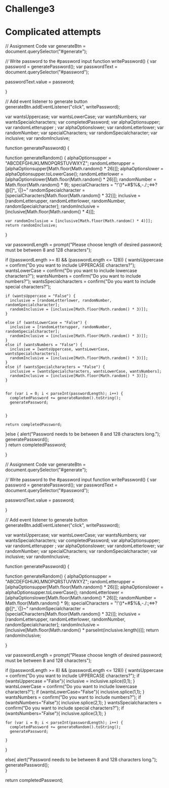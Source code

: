 # Challenge3

# Complicated attempts

// Assignment Code
var generateBtn = document.querySelector("#generate");

// Write password to the #password input
function writePassword() {
  var password = generatePassword();
  var passwordText = document.querySelector("#password");

  passwordText.value = password;

}

// Add event listener to generate button
generateBtn.addEventListener("click", writePassword);

  var wantsUppercase;
  var wantsLowerCase;
  var wantsNumbers;
  var wantsSpecialcharacters;
  var completedPassword;
  var alphaOptionsupper;
  var randomLetterupper ;
  var alphaOptionslower;
  var randomLetterlower;
  var randomNumber;
  var specialCharacters;
  var randomSpecialcharacter;
  var inclusive;
  var randomInclusive;


function generatePassword() {


  
  function generateRandom() {
    alphaOptionsupper = "ABCDEFGHIJKLMNOPQRSTUVWXYZ";
    randomLetterupper = [alphaOptionsupper[Math.floor(Math.random() * 26)]];
    alphaOptionslower = alphaOptionsupper.toLowerCase();
    randomLetterlower = [alphaOptionslower[Math.floor(Math.random() * 26)]];
    randomNumber = Math.floor(Math.random() * 9);
    specialCharacters = "!'()*+#$%&,-./:;<=>?@[\]^_`{|}~"
    randomSpecialcharacter = [specialCharacters[Math.floor(Math.random() * 32)]];
    inclusive = [randomLetterupper, randomLetterlower, randomNumber, randomSpecialcharacter];
    randomInclusive = [inclusive[Math.floor(Math.random() * 4)]];

  
    var randomInclusive = [inclusive[Math.floor(Math.random() * 4)]];
    return randomInclusive;

  }
  

  
  var passwordLength = prompt("Please choose length of desired password; must be between 8 and 128 characters");
  
  if ((passwordLength >= 8) && (passwordLength <= 128)) {
    wantsUppercase = confirm("Do you want to include UPPERCASE characters?");
    wantsLowerCase = confirm("Do you want to include lowercase characters?");
    wantsNumbers = confirm("Do you want to include numbers?");
    wantsSpecialcharacters = confirm("Do you want to include special characters?");
  
 
  
    if (wantsUppercase = "False") {
      inclusive = [randomLetterlower, randomNumber, randomSpecialcharacter];
      randomInclusive = [inclusive[Math.floor(Math.random() * 3)]];
    }

    else if (wantsLowerCase = "False") {
      inclusive = [randomLetterupper, randomNumber, randomSpecialcharacter];
      randomInclusive = [inclusive[Math.floor(Math.random() * 3)]];
    }
    else if (wantsNumbers = "False") {
      inclusive = [wantsUppercase, wantsLowerCase, wantsSpecialcharacters];
      randomInclusive = [inclusive[Math.floor(Math.random() * 3)]];
    }
    else if (wantsSpecialcharacters = "False") {
      inclusive = [wantsSpecialcharacters, wantsLowerCase, wantsNumbers];
      randomInclusive = [inclusive[Math.floor(Math.random() * 3)]];
    }  

 
    for (var i = 0; i < parseInt(passwordLength); i++) {
      completedPassword += generateRandom().toString();
      generatePassword;
 
      
    }
  
    return completedPassword;
  
  }else {
    alert("Password needs to be between 8 and 128 characters long.");
    generatePassword();  
  }
  return completedPassword;

}  


// Assignment Code
var generateBtn = document.querySelector("#generate");

// Write password to the #password input
function writePassword() {
  var password = generatePassword();
  var passwordText = document.querySelector("#password");

  passwordText.value = password;

}






// Add event listener to generate button
generateBtn.addEventListener("click", writePassword);

  var wantsUppercase;
  var wantsLowerCase;
  var wantsNumbers;
  var wantsSpecialcharacters;
  var completedPassword;
  var alphaOptionsupper;
  var randomLetterupper ;
  var alphaOptionslower;
  var randomLetterlower;
  var randomNumber;
  var specialCharacters;
  var randomSpecialcharacter;
  var inclusive;
  var randomInclusive;



function generatePassword() {


  
  function generateRandom() {
    alphaOptionsupper = "ABCDEFGHIJKLMNOPQRSTUVWXYZ";
    randomLetterupper = [alphaOptionsupper[Math.floor(Math.random() * 26)]];
    alphaOptionslower = alphaOptionsupper.toLowerCase();
    randomLetterlower = [alphaOptionslower[Math.floor(Math.random() * 26)]];
    randomNumber = Math.floor(Math.random() * 9);
    specialCharacters = "!'()*+#$%&,-./:;<=>?@[\]^_`{|}~"
    randomSpecialcharacter = [specialCharacters[Math.floor(Math.random() * 32)]];
    inclusive = [randomLetterupper, randomLetterlower, randomNumber, randomSpecialcharacter];
    randomInclusive = [inclusive[Math.floor(Math.random() * parseInt(inclusive.length))]];
    return randomInclusive;

  }
  
  
  var passwordLength = prompt("Please choose length of desired password; must be between 8 and 128 characters");
  
  if ((passwordLength >= 8) && (passwordLength <= 128)) {
    wantsUppercase = confirm("Do you want to include UPPERCASE characters?");
    if (wantsUppercase ="False"){
      inclusive = inclusive.splice(0,1);
    }
    wantsLowerCase = confirm("Do you want to include lowercase characters?");
    if (wantsLowerCase="False"){
      inclusive.splice(1,1);
    }
    wantsNumbers = confirm("Do you want to include numbers?");
    if (wantsNumbers="False"){
      inclusive.splice(2,1);
    }
    wantsSpecialcharacters = confirm("Do you want to include special characters?");
    if (wantsNumbers="False"){
      inclusive.splice(3,1);
    }
  
    for (var i = 0; i < parseInt(passwordLength); i++) {
      completedPassword += generateRandom().toString();
      generatePassword;
 
    }
  
  }
  
  else{
    alert("Password needs to be between 8 and 128 characters long.");
    generatePassword();  
  }

  return completedPassword;